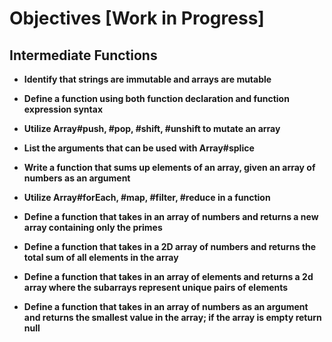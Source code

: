 # **Objectives** [Work in Progress]

## **Intermediate Functions**

- **Identify that strings are immutable and arrays are mutable**

- **Define a function using both function declaration and function expression syntax**

- **Utilize Array#push, #pop, #shift, #unshift to mutate an array**

- **List the arguments that can be used with Array#splice**

- **Write a function that sums up elements of an array, given an array of numbers as an argument**

- **Utilize Array#forEach, #map, #filter, #reduce in a function**

- **Define a function that takes in an array of numbers and returns a new array containing only the primes**

- **Define a function that takes in a 2D array of numbers and returns the total sum of all elements in the array**

- **Define a function that takes in an array of elements and returns a 2d array where the subarrays represent unique pairs of elements**

- **Define a function that takes in an array of numbers as an argument and returns the smallest value in the array; if the array is empty return null**
